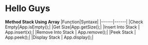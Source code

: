 # Hello Guys
**Method Stack Using Array**
|Function|Syntaxe|
|------|------|
|Check Empty|App.isEmpty();|
|Get Size|App.getSize();|
|Insert Into Stack | App.insert(x);|
|Remove Into Stack | App.remove();|
|Peek Stack | App.peek();|
|Display Stack | App.display();|